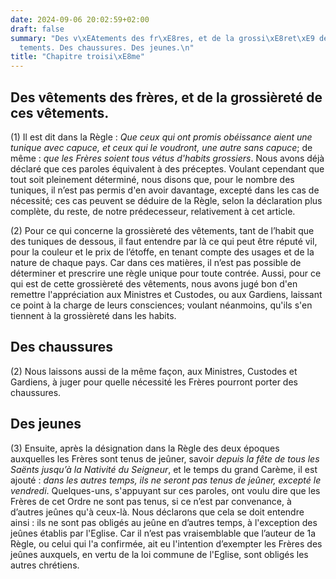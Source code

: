 ```yaml
---
date: 2024-09-06 20:02:59+02:00
draft: false
summary: "Des v\xEAtements des fr\xE8res, et de la grossi\xE8ret\xE9 de ces v\xEA\
  tements. Des chaussures. Des jeunes.\n"
title: "Chapitre troisi\xE8me"
---
```


 
  
## Des vêtements des frères, et de la grossièreté de ces vêtements.

(1) Il est dit dans la Règle : *Que ceux qui ont promis obéissance aient une tunique avec capuce, et ceux qui le voudront, une autre sans capuce*; de même : *que les Frères soient tous vétus d'habits grossiers*. Nous avons déjà déclaré que ces paroles équivalent à des préceptes. Voulant cependant que tout soit pleinement déterminé, nous disons que, pour le nombre des tuniques, il n’est pas permis d'en avoir davantage, excepté dans les cas de nécessité; ces cas peuvent se déduire de la Règle, selon la déclaration plus complète, du reste, de notre prédecesseur, relativement à cet article.

(2) Pour ce qui concerne la grossièreté des vêtements, tant de l’habit que des tuniques de dessous, il faut entendre par là ce qui peut être réputé vil, pour la couleur et le prix de l’étoffe, en tenant compte des usages et de la nature de chaque pays. Car dans ces matières, il n’est pas possible de déterminer et prescrire une règle unique pour toute contrée. Aussi, pour ce qui est de cette grossièreté des vêtements, nous avons jugé bon d'en remettre l'appréciation aux Ministres et Custodes, ou aux Gardiens, laissant ce point à la charge de leurs consciences; voulant néanmoins, qu'ils s'en tiennent à la grossièreté dans les habits.

## Des chaussures

(2) Nous laissons aussi de la même façon, aux Ministres, Custodes et Gardiens, à juger pour quelle nécessité les Frères pourront porter des chaussures.

## Des jeunes

(3) Ensuite, après la désignation dans la Règle des deux époques auxquelles les Frères sont tenus de jeûner, savoir *depuis la fête de tous les Saënts jusqu’à la Nativité du Seigneur*, et le temps du grand Carème, il est ajouté : *dans les autres temps, ils ne seront pas tenus de jeûner, excepté le vendredi*. Quelques-uns, s'appuyant sur ces paroles, ont voulu dire que les Frères de cet Ordre ne sont pas tenus, si ce n’est par convenance, à d’autres jeûnes qu'à ceux-là. Nous déclarons que cela se doit entendre ainsi : ils ne sont pas obligés au jeûne en d’autres temps, à l'exception des jeûnes établis par l'Eglise. Car il n’est pas vraisemblable que l’auteur de 1a Règle, ou celui qui l'a confirmée, ait eu l'intention d’exempter les Frères des jeûnes auxquels, en vertu de la loi commune de l'Eglise, sont obligés les autres chrétiens.

